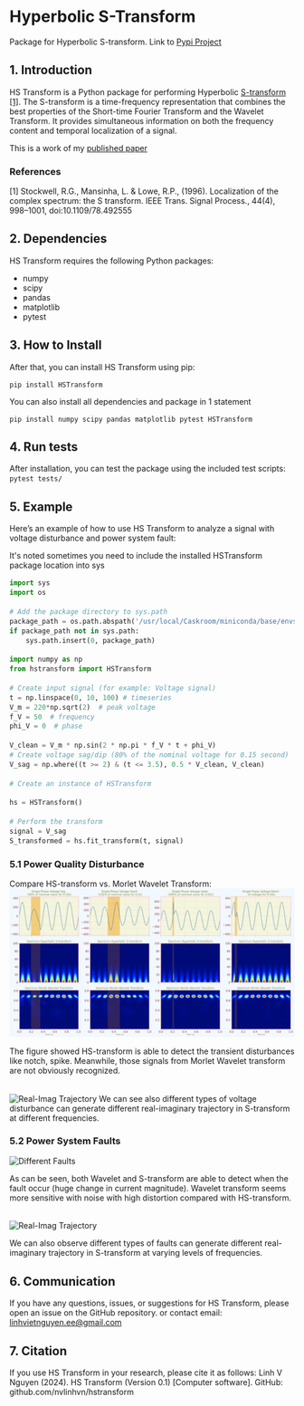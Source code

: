 # Hyperbolic S-Transform

Package for Hyperbolic S-transform. Link to [Pypi Project](https://pypi.org/project/HSTransform/)

## 1. Introduction

HS Transform is a Python package for performing Hyperbolic [S-transform](https://en.wikipedia.org/wiki/S_transform) [[1]](#1). The S-transform is a time-frequency representation that combines the best properties of the Short-time Fourier Transform and the Wavelet Transform. It provides simultaneous information on both the frequency content and temporal localization of a signal.

This is a work of my [published paper](https://ieeexplore.ieee.org/document/8423487)

### References

<a id="1">[1]</a>
Stockwell, R.G., Mansinha, L. & Lowe, R.P., (1996).
Localization of the complex spectrum: the S transform.
IEEE Trans. Signal Process., 44(4), 998–1001, doi:10.1109/78.492555

## 2. Dependencies

HS Transform requires the following Python packages:

- numpy
- scipy
- pandas
- matplotlib
- pytest

## 3. How to Install

After that, you can install HS Transform using pip:

```
pip install HSTransform
```

You can also install all dependencies and package in 1 statement

```
pip install numpy scipy pandas matplotlib pytest HSTransform
```

## 4. Run tests

After installation, you can test the package using the included test scripts:
`pytest tests/`

## 5. Example

Here’s an example of how to use HS Transform to analyze a signal with voltage disturbance and power system fault:

It's noted sometimes you need to include the installed HSTransform package location into sys

```python
import sys
import os

# Add the package directory to sys.path
package_path = os.path.abspath('/usr/local/Caskroom/miniconda/base/envs/YOUR_ENVIRONMENT/lib/python3.10/site-packages/')
if package_path not in sys.path:
    sys.path.insert(0, package_path)

import numpy as np
from hstransform import HSTransform

# Create input signal (for example: Voltage signal)
t = np.linspace(0, 10, 100) # timeseries
V_m = 220*np.sqrt(2)  # peak voltage
f_V = 50  # frequency
phi_V = 0  # phase

V_clean = V_m * np.sin(2 * np.pi * f_V * t + phi_V)
# Create voltage sag/dip (80% of the nominal voltage for 0.15 second)
V_sag = np.where((t >= 2) & (t <= 3.5), 0.5 * V_clean, V_clean)

# Create an instance of HSTransform

hs = HSTransform()

# Perform the transform
signal = V_sag
S_transformed = hs.fit_transform(t, signal)
```

### 5.1 Power Quality Disturbance

Compare HS-transform vs. Morlet Wavelet Transform:
![Voltage Disturbance](https://raw.githubusercontent.com/nvlinhvn/HSTransform/main/img/power_quality_disturbance.png)

The figure showed HS-transform is able to detect the transient disturbances like notch, spike. Meanwhile, those signals from Morlet Wavelet transform are not obviously recognized.

######

![Real-Imag Trajectory](https://raw.githubusercontent.com/nvlinhvn/HSTransform/main/img/power_quality_disturbance_trajectory.png)
We can see also different types of voltage disturbance can generate different real-imaginary trajectory in S-transform at different frequencies.

### 5.2 Power System Faults

![Different Faults](https://raw.githubusercontent.com/nvlinhvn/HSTransform/main/img/fault_current.png)

As can be seen, both Wavelet and S-transform are able to detect when the fault occur (huge change in current magnitude). Wavelet transform seems more sensitive with noise with high distortion compared with HS-transform.

######

![Real-Imag Trajectory](https://raw.githubusercontent.com/nvlinhvn/HSTransform/main/img/fault_trajectory.png)

We can also observe different types of faults can generate different real-imaginary trajectory in S-transform at varying levels of frequencies.

## 6. Communication

If you have any questions, issues, or suggestions for HS Transform, please open an issue on the GitHub repository.
or contact email: linhvietnguyen.ee@gmail.com

## 7. Citation

If you use HS Transform in your research, please cite it as follows:
Linh V Nguyen (2024). HS Transform (Version 0.1) [Computer software]. GitHub: github.com/nvlinhvn/hstransform
